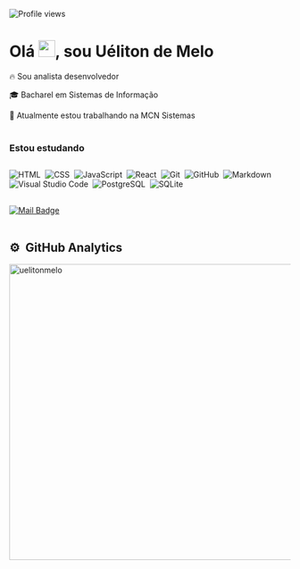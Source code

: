 <p align="left"> <img src="https://komarev.com/ghpvc/?username=uelitonmeloo&color=yellow" alt="Profile views" /> </p>

<h1 align="left">Olá <img src="https://raw.githubusercontent.com/kaueMarques/kaueMarques/master/hi.gif" width="30px">, sou Uéliton de Melo </h1>

🔥 Sou analista desenvolvedor

🎓 Bacharel em Sistemas de Informação

🔭 Atualmente estou trabalhando na MCN Sistemas
<br><br>

### Estou estudando
## 
![HTML](https://img.shields.io/badge/-HTML-05122A?style=flat&logo=HTML5)&nbsp;
![CSS](https://img.shields.io/badge/-CSS-05122A?style=flat&logo=CSS3&logoColor=1572B6)&nbsp;
![JavaScript](https://img.shields.io/badge/-JavaScript-05122A?style=flat&logo=javascript)&nbsp;
![React](https://img.shields.io/badge/-React-05122A?style=flat&logo=react)&nbsp;
![Git](https://img.shields.io/badge/-Git-05122A?style=flat&logo=git)&nbsp;
![GitHub](https://img.shields.io/badge/-GitHub-05122A?style=flat&logo=github)&nbsp;
![Markdown](https://img.shields.io/badge/-Markdown-05122A?style=flat&logo=markdown)&nbsp;
![Visual Studio Code](https://img.shields.io/badge/-Visual%20Studio%20Code-05122A?style=flat&logo=visual-studio-code&logoColor=007ACC)&nbsp;
![PostgreSQL](https://img.shields.io/badge/-PostgreSQL-05122A?style=flat&logo=postgresql)&nbsp;
![SQLite](https://img.shields.io/badge/-SQLite-05122A?style=flat&logo=sqlite)&nbsp;
## 

[![Mail Badge](https://img.shields.io/badge/-ueliton_melo@hotmail.com-8B89CC?style=flat-square&logo=Protonmail&logoColor=white&link=mailto:ueliton_melo@hotmail.com)](mailto:ueliton_melo@hotmail.com)
<br>
<br>

## ⚙️ &nbsp;GitHub Analytics

<p align="left">
<img width="530em" src="https://github-readme-stats.vercel.app/api?username=uelitonmelo&show_icons=true&theme=vision-friendly-dark" alt="uelitonmelo"/>
</p>



